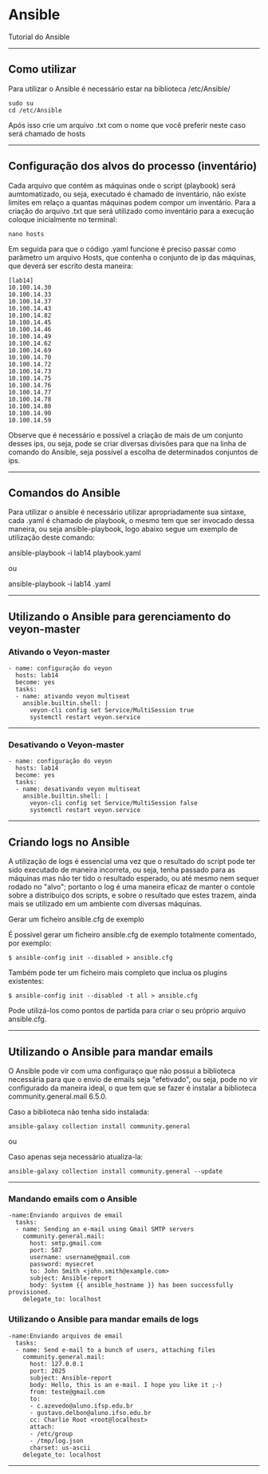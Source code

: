# Ansible 
Tutorial do Ansible

----

## Como utilizar

Para utilizar o Ansible é necessário estar na biblioteca /etc/Ansible/

~~~
sudo su
cd /etc/Ansible
~~~~

Após isso crie um arquivo .txt com o nome que você preferir neste caso será chamado de hosts

----

## Configuração dos alvos do processo (inventário)

Cada arquivo que contém as máquinas onde o script (playbook) será aumtomatizado, ou seja, executado é chamado de inventário, não existe limites em relaço a quantas máquinas podem compor um inventário. Para a criação do arquivo .txt que será utilizado como inventário para a execução coloque inicialmente no terminal:

~~~
nano hosts
~~~

Em seguida para que o código .yaml funcione é preciso passar como parâmetro um arquivo Hosts, que contenha o conjunto de ip das máquinas, que deverá ser escrito desta maneira:

~~~
[lab14]
10.100.14.30 
10.100.14.33
10.100.14.37	
10.100.14.43	
10.100.14.82	
10.100.14.45	
10.100.14.46	
10.100.14.49	
10.100.14.62	
10.100.14.69	
10.100.14.70	
10.100.14.72	
10.100.14.73	
10.100.14.75	
10.100.14.76	
10.100.14.77	
10.100.14.78	
10.100.14.80	
10.100.14.90	
10.100.14.59	
~~~

Observe que é necessário e possível a criação de mais de um conjunto desses ips, ou seja, pode se criar diversas divisões para que na linha de comando do Ansible, seja possível a escolha de determinados conjuntos de ips.

----

## Comandos do Ansible

Para utilizar o ansible é necessário utilizar apropriadamente sua sintaxe, cada .yaml é chamado de playbook, o mesmo tem que ser invocado dessa maneira, ou seja ansible-playbook, logo abaixo segue um exemplo de utilização deste comando:

ansible-playbook -i lab14 playbook.yaml 

ou 

ansible-playbook -i lab14 .yaml 

----

## Utilizando o Ansible para gerenciamento do veyon-master

### Ativando o Veyon-master

~~~ Este arquivo é em .yaml
- name: configuração do veyon
  hosts: lab14
  become: yes
  tasks:
  - name: ativando veyon multiseat
    ansible.builtin.shell: |
      veyon-cli config set Service/MultiSession true
      systemctl restart veyon.service
~~~

----

### Desativando o Veyon-master

~~~Este código é em .yaml
- name: configuração do veyon
  hosts: lab14
  become: yes
  tasks:
  - name: desativando veyon multiseat
    ansible.builtin.shell: |
      veyon-cli config set Service/MultiSession false
      systemctl restart veyon.service
~~~

----

## Criando logs no Ansible

A utilização de logs é essencial uma vez que o resultado do script pode ter sido executado de maneira incorreta, ou seja, tenha passado para as máquinas mas não ter tido o resultado esperado, ou até mesmo nem sequer rodado no "alvo"; portanto o log é uma maneira eficaz de manter o contole sobre a distribuiço dos scripts, e sobre o resultado que estes trazem, ainda mais se utilizado em um ambiente com diversas máquinas.

Gerar um ficheiro ansible.cfg de exemplo

É possível gerar um ficheiro ansible.cfg de exemplo totalmente comentado, por exemplo:

~~~
$ ansible-config init --disabled > ansible.cfg
~~~

Também pode ter um ficheiro mais completo que inclua os plugins existentes:

~~~
$ ansible-config init --disabled -t all > ansible.cfg
~~~

Pode utilizá-los como pontos de partida para criar o seu próprio arquivo ansible.cfg. 

----

## Utilizando o Ansible para mandar emails

O Ansible pode vir com uma configuraço que não possui a biblioteca necessária para que o envio de emails seja "efetivado", ou seja, pode no vir configurado da maneira ideal, o que tem que se fazer é instalar a biblioteca community.general.mail 6.5.0.

Caso a biblioteca não tenha sido instalada:
~~~
ansible-galaxy collection install community.general
~~~

ou 

Caso apenas seja necessário atualiza-la:
~~~
ansible-galaxy collection install community.general --update
~~~

----

### Mandando emails com o Ansible

~~~
-name:Enviando arquivos de email
  tasks:
  - name: Sending an e-mail using Gmail SMTP servers
    community.general.mail:
      host: smtp.gmail.com
      port: 587
      username: username@gmail.com
      password: mysecret
      to: John Smith <john.smith@example.com>
      subject: Ansible-report
      body: System {{ ansible_hostname }} has been successfully provisioned.
    delegate_to: localhost
~~~

### Utilizando o Ansible para mandar emails de logs

~~~
-name:Enviando arquivos de email
  tasks:
  - name: Send e-mail to a bunch of users, attaching files
    community.general.mail:
      host: 127.0.0.1
      port: 2025
      subject: Ansible-report
      body: Hello, this is an e-mail. I hope you like it ;-)
      from: teste@gmail.com
      to:
      - c.azevedo@aluno.ifsp.edu.br
      - gustavo.delbon@aluno.ifso.edu.br
      cc: Charlie Root <root@localhost>
      attach:
      - /etc/group
      - /tmp/log.json
      charset: us-ascii
    delegate_to: localhost
~~~

----
